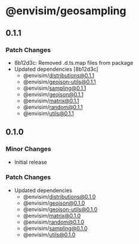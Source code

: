 # @envisim/geosampling

## 0.1.1

### Patch Changes

- 8b12d3c: Removed .d.ts.map files from package
- Updated dependencies [8b12d3c]
  - @envisim/distributions@0.1.1
  - @envisim/geojson-utils@0.1.1
  - @envisim/sampling@0.1.1
  - @envisim/geojson@0.1.1
  - @envisim/matrix@0.1.1
  - @envisim/random@0.1.1
  - @envisim/utils@0.1.1

## 0.1.0

### Minor Changes

- Initial release

### Patch Changes

- Updated dependencies
  - @envisim/distributions@0.1.0
  - @envisim/geojson@0.1.0
  - @envisim/geojson-utils@0.1.0
  - @envisim/matrix@0.1.0
  - @envisim/random@0.1.0
  - @envisim/sampling@0.1.0
  - @envisim/utils@0.1.0
